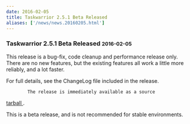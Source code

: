 ```yaml
---
date: 2016-02-05
title: Taskwarrior 2.5.1 Beta Released
aliases: ['/news/news.20160205.html']
---
```

<div class="col-md-8 main">
 <div class="row">
  <h3>
   Taskwarrior 2.5.1 Beta Released
   <small>
    2016-02-05
   </small>
  </h3>
  <p>
   This release is a bug-fix, code cleanup and performance release only.
            There are no new features, but the existing features all work a
            little more reliably, and a lot faster.
  </p>
  <p>
   For full details, see the ChangeLog file included in the release.

            The release is immediately available as a source
   <a href="/download/task-2.5.1.tar.gz">
    tarball
   </a>
   .
  </p>
  <p>
   This is a beta release, and is not recommended for stable
            environments.
  </p>
  <br/>
  <br/>
 </div>
</div>

